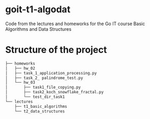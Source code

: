 # goit-t1-algodat
Code from the lectures and homeworks for the Go IT course Basic Algorithms and Data Structures

# Structure of the project
```html
├── homeworks
│   ├── hw_02
│   ├── task_1_application_processing.py
│   ├── task_2_ palindrome_test.py
│   └── hw_03
│       ├── task1_file_copying.py
│       ├── task2_koch_snowflake_fractal.py
│       └── test_dir_task1
└── lectures
    ├── t1_basic_algorithms
    └── t2_data_structures

```
